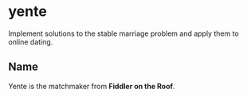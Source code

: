 yente
=====

Implement solutions to the stable marriage problem and apply them to online dating.

Name
----

Yente is the matchmaker from **Fiddler on the Roof**.

